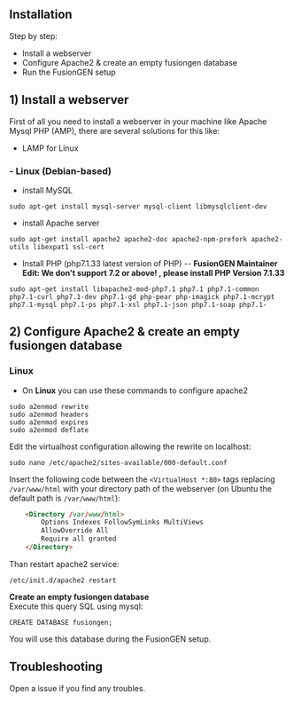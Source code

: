 ## Installation

Step by step:

- Install a webserver
- Configure Apache2 & create an empty fusiongen database
- Run the FusionGEN setup

## 1) Install a webserver
First of all you need to install a webserver in your machine like Apache Mysql PHP (AMP), there are several solutions for this like:

- LAMP for Linux

### - Linux (Debian-based)

- install MySQL

```
sudo apt-get install mysql-server mysql-client libmysqlclient-dev
```

- install Apache server

```
sudo apt-get install apache2 apache2-doc apache2-npm-prefork apache2-utils libexpat1 ssl-cert
```

- Install PHP (php7.1.33 latest version of PHP) -- **FusionGEN Maintainer Edit: We don't support 7.2 or above! , please install PHP Version 7.1.33**

```
sudo apt-get install libapache2-mod-php7.1 php7.1 php7.1-common php7.1-curl php7.1-dev php7.1-gd php-pear php-imagick php7.1-mcrypt php7.1-mysql php7.1-ps php7.1-xsl php7.1-json php7.1-soap php7.1-
```

## 2) Configure Apache2 & create an empty fusiongen database

### Linux

- On **Linux** you can use these commands to configure apache2
```
sudo a2enmod rewrite
sudo a2enmod headers
sudo a2enmod expires
sudo a2enmod deflate
```

Edit the virtualhost configuration allowing the rewrite on localhost:
```
sudo nano /etc/apache2/sites-available/000-default.conf
```

Insert the following code between the `<VirtualHost *:80>` tags replacing `/var/www/html` with your directory path of the webserver (on Ubuntu the default path is `/var/www/html`):
```html
    <Directory /var/www/html>
        Options Indexes FollowSymLinks MultiViews
        AllowOverride All
        Require all granted
    </Directory>
```

Than restart apache2 service:
```
/etc/init.d/apache2 restart
```

**Create an empty fusiongen database**  
Execute this query SQL using mysql:
```
CREATE DATABASE fusiongen;
```

You will use this database during the FusionGEN setup.


## Troubleshooting

Open a issue if you find any troubles.
